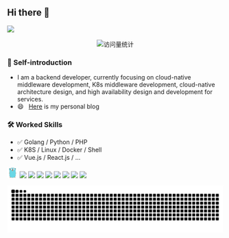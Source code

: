 ## Hi there 👋

<!-- knock code pictures 敲代码的图片 -->
  <img src="https://cdn.jsdelivr.net/gh/palp1tate/palp1tate/img/coding.gif" /><br>

<div align="center">
  <!-- visitor statistics logo 访客数统计徽标 -->
  <img src="https://komarev.com/ghpvc/?username=palp1tate&label=Views&color=0e75b6&style=flat" alt="访问量统计" />
</div>

### 🐶 Self-introduction
- I am a backend developer, currently focusing on cloud-native middleware development, K8s middleware development, cloud-native architecture design, and high availability design and development for services.
- 😄 &nbsp; [Here](https://www.phpnbw.com/) is my personal blog

### 🛠️ Worked Skills
- ✅ Golang / Python / PHP
- ✅ K8S / Linux / Docker / Shell
- ✅ Vue.js / React.js / ...

<p align="left">
  <code><img src="https://github.com/devicons/devicon/blob/v2.15.1/icons/go/go-original.svg" height="25"/></code>
  <code><img src="https://cdn.jsdelivr.net/gh/devicons/devicon/icons/python/python-original.svg" height="25"/></code>
  <code><img src="https://cdn.jsdelivr.net/gh/devicons/devicon/icons/php/php-original.svg" height="25"/></code>
  <code><img src="https://cdn.jsdelivr.net/gh/devicons/devicon/icons/kubernetes/kubernetes-plain.svg" height="25"/></code>
  <code><img src="https://cdn.jsdelivr.net/gh/devicons/devicon/icons/linux/linux-original.svg" height="25"/></code>
  <code><img src="https://cdn.jsdelivr.net/gh/devicons/devicon/icons/docker/docker-original.svg" height="25"/></code>
  <code><img src="https://cdn.jsdelivr.net/gh/devicons/devicon/icons/bash/bash-original.svg" height="25"/></code>
  <code><img src="https://cdn.jsdelivr.net/gh/devicons/devicon/icons/vuejs/vuejs-original.svg" height="25"/></code>
  <code><img src="https://cdn.jsdelivr.net/gh/devicons/devicon/icons/react/react-original.svg" height="25"/></code>
</p>



<!-- 贪吃蛇 -->
<div align="center">
<img src="https://raw.githubusercontent.com/phpnbw/phpnbw/output/github-contribution-grid-snake.svg" />
</div>
